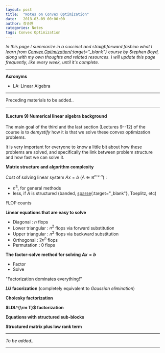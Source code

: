 ```yaml
---
layout: post
title:  "Notes on Convex Optimization"
date:   2018-03-09 00:00:00
author: 장승환
categories: Notes
tags: Convex Optimization
---
```


*In this page I summarize in a succinct and straighforward fashion what I learn from [Convex Optimization](https://lagunita.stanford.edu/courses/Engineering/CVX101/Winter2014/about){:target="_blank"} course by Stephen Boyd, along with my own thoughts and related resources.*
*I will update this page frequently, like every week, until it's complete.*

---

**Acronyms**
* LA: Linear Algebra

---

Preceding materials to be added..

---

#### (Lecture 9) Numerical linear algebra background

The main goal of the third and the last section (Lectures 9--12) of the course is to *demystify* how it is that we solve these convex optimization problems.

It is very important for everyone to know a little bit about how these problems are solved, and specifically the link between problem structure and how fast we can solve it.

**Matrix structure and algorithm complexity**

Cost of solving linear system $Ax = b$ ($A \in \mathbb{R}^{n\times n})$ :
* $n^3$, for general methods
* less, if $A$ is structured (banded, [sparse](https://www.quora.com/What-is-a-sparse-matrix-What-are-the-advantages-and-disadvantages-of-a-sparse-matrix){:target="_blank"}, Toeplitz, etc)

FLOP counts

**Linear equations that are easy to solve**
* Diagonal : $n$ flops 
* Lower triangular : $n^2$ flops via forward substitution
* Upper triangular : $n^2$ flops via backward substitution
* Orthogonal : $2n^n$ flops
* Permutation : $0$ flops

**The factor-solve method for solving $Ax = b$**
* Factor
* Solve

"Factorization dominates everything!"

**$LU$ facorization**
(completely equivalent to *Gaussian elimination*)

**Cholesky factorization**

**$LDL^{\rm T}$ factorization**

**Equations with structured sub-blocks**

**Structured matrix plus low rank term**

---

$$ $$

*To be added..*

---


